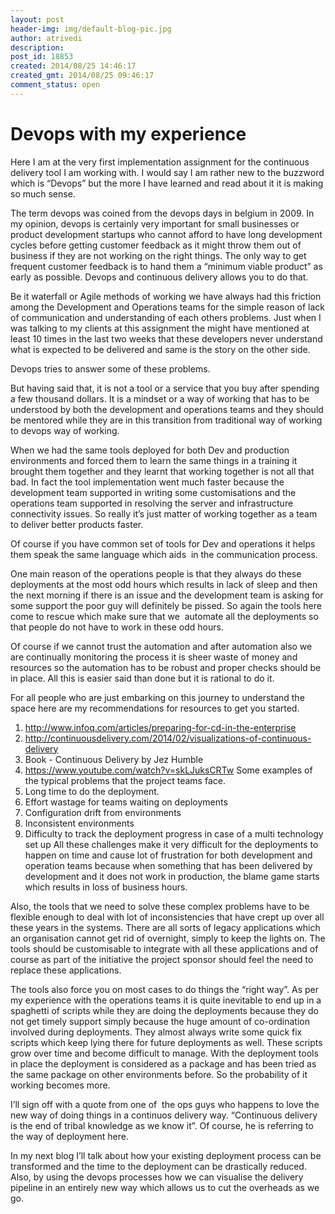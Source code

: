 ```yaml
---
layout: post
header-img: img/default-blog-pic.jpg
author: atrivedi
description: 
post_id: 18853
created: 2014/08/25 14:46:17
created_gmt: 2014/08/25 09:46:17
comment_status: open
---
```


# Devops with my experience

Here I am at the very first implementation assignment for the continuous delivery tool I am working with. I would say I am rather new to the buzzword which is “Devops” but the more I have learned and read about it it is making so much sense.

The term devops was coined from the devops days in belgium in 2009. In my opinion, devops is certainly very important for small businesses or product development startups who cannot afford to have long development cycles before getting customer feedback as it might throw them out of business if they are not working on the right things. The only way to get frequent customer feedback is to hand them a “minimum viable product” as early as possible. Devops and continuous delivery allows you to do that.

Be it waterfall or Agile methods of working we have always had this friction among the Development and Operations teams for the simple reason of lack of communication and understanding of each others problems. Just when I was talking to my clients at this assignment the might have mentioned at least 10 times in the last two weeks that these developers never understand what is expected to be delivered and same is the story on the other side.

Devops tries to answer some of these problems.

But having said that, it is not a tool or a service that you buy after spending a few thousand dollars. It is a mindset or a way of working that has to be understood by both the development and operations teams and they should be mentored while they are in this transition from traditional way of working to devops way of working.

When we had the same tools deployed for both Dev and production environments and forced them to learn the same things in a training it brought them together and they learnt that working together is not all that bad. In fact the tool implementation went much faster because the development team supported in writing some customisations and the operations team supported in resolving the server and infrastructure connectivity issues. So really it’s just matter of working together as a team to deliver better products faster.

Of course if you have common set of tools for Dev and operations it helps them speak the same language which aids  in the communication process.

One main reason of the operations people is that they always do these deployments at the most odd hours which results in lack of sleep and then the next morning if there is an issue and the development team is asking for some support the poor guy will definitely be pissed. So again the tools here come to rescue which make sure that we  automate all the deployments so that people do not have to work in these odd hours.

Of course if we cannot trust the automation and after automation also we are continually monitoring the process it is sheer waste of money and resources so the automation has to be robust and proper checks should be in place. All this is easier said than done but it is rational to do it.

For all people who are just embarking on this journey to understand the space here are my recommendations for resources to get you started. 

  1. <http://www.infoq.com/articles/preparing-for-cd-in-the-enterprise>
  2. <http://continuousdelivery.com/2014/02/visualizations-of-continuous-delivery>
  3. Book - Continuous Delivery by Jez Humble
  4. <https://www.youtube.com/watch?v=skLJuksCRTw>
Some examples of the typical problems that the project teams face. 
  1. Long time to do the deployment.
  2. Effort wastage for teams waiting on deployments
  3. Configuration drift from environments
  4. Inconsistent environments
  5. Difficulty to track the deployment progress in case of a multi technology set up
All these challenges make it very difficult for the deployments to happen on time and cause lot of frustration for both development and operation teams because when something that has been delivered by development and it does not work in production, the blame game starts which results in loss of business hours.

Also, the tools that we need to solve these complex problems have to be flexible enough to deal with lot of inconsistencies that have crept up over all these years in the systems. There are all sorts of legacy applications which an organisation cannot get rid of overnight, simply to keep the lights on. The tools should be customisable to integrate with all these applications and of course as part of the initiative the project sponsor should feel the need to replace these applications.

The tools also force you on most cases to do things the “right way”. As per my experience with the operations teams it is quite inevitable to end up in a spaghetti of scripts while they are doing the deployments because they do not get timely support simply because the huge amount of co-ordination involved during deployments. They almost always write some quick fix scripts which keep lying there for future deployments as well. These scripts grow over time and become difficult to manage. With the deployment tools in place the deployment is considered as a package and has been tried as the same package on other environments before. So the probability of it working becomes more.

I’ll sign off with a quote from one of  the ops guys who happens to love the new way of doing things in a continuos delivery way. “Continuous delivery is the end of tribal knowledge as we know it”. Of course, he is referring to the way of deployment here.

In my next blog I’ll talk about how your existing deployment process can be transformed and the time to the deployment can be drastically reduced. Also, by using the devops processes how we can visualise the delivery pipeline in an entirely new way which allows us to cut the overheads as we go.